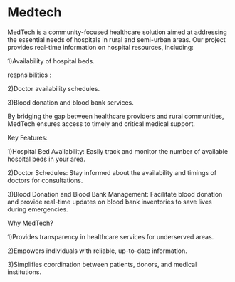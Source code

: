 # Medtech

MedTech is a community-focused healthcare solution aimed at addressing the essential needs of hospitals in rural and semi-urban areas. Our project provides real-time information on hospital resources, including:

1)Availability of hospital beds.


respnsibilities :



2)Doctor availability schedules.


3)Blood donation and blood bank services.

By bridging the gap between healthcare providers and rural communities, MedTech ensures access to timely and critical medical support.

Key Features:


1)Hospital Bed Availability: Easily track and monitor the number of available hospital beds in your area.


2)Doctor Schedules: Stay informed about the availability and timings of doctors for consultations.


3)Blood Donation and Blood Bank Management: Facilitate blood donation and provide real-time updates on blood bank inventories to save lives during emergencies.

Why MedTech?


1)Provides transparency in healthcare services for underserved areas.


2)Empowers individuals with reliable, up-to-date information.


3)Simplifies coordination between patients, donors, and medical institutions.
